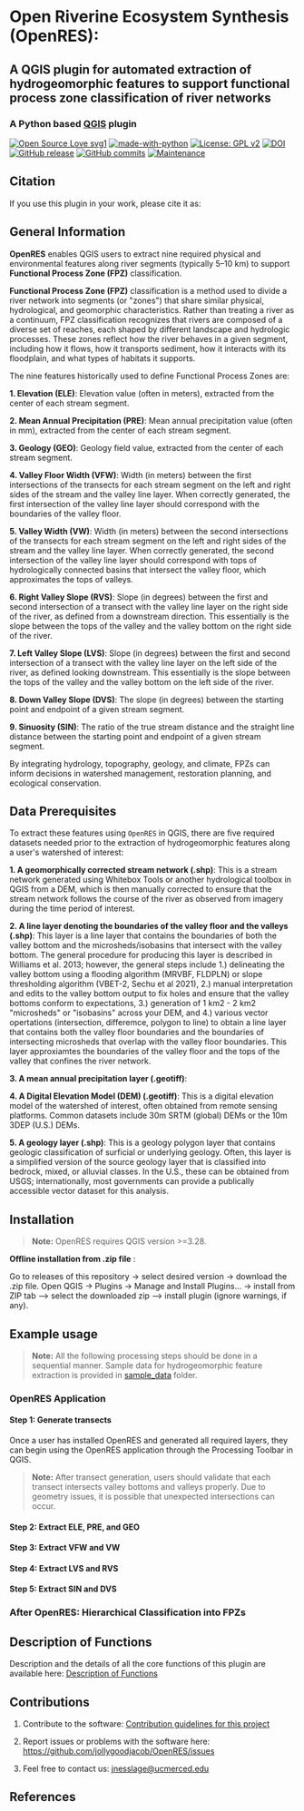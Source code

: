 # Open Riverine Ecosystem Synthesis (OpenRES):

## A QGIS plugin for automated extraction of hydrogeomorphic features to support functional process zone classification of river networks

### A Python based [QGIS](https://qgis.org/en/site/index.html) plugin 
[![Open Source Love svg1](https://badges.frapsoft.com/os/v1/open-source.svg?v=103)](https://github.com/ellerbrock/open-source-badges/)
[![made-with-python](https://img.shields.io/badge/Made%20with-Python-ffd040.svg)](https://www.python.org/)
[![License: GPL v2](https://img.shields.io/badge/License-GPL%20v2-blue.svg)](https://www.gnu.org/licenses/old-licenses/gpl-2.0.html)
[![DOI]()]()
[![GitHub release](https://img.shields.io/github/v/release/jollygoodjacob/OpenRES)](https://github.com/jollygoodjacob/OpenRES/releases)
[![GitHub commits](https://img.shields.io/github/commits-since/jollygoodjacob/OpenRES/v1.0.0)](https://github.com/jollygoodjacob/OpenRES/commits)
[![Maintenance](https://img.shields.io/badge/Maintained%3F-yes-green.svg)](https://GitHub.com/jollygoodjacob/OpenRES/graphs/commit-activity)

## Citation

If you use this plugin in your work, please cite it as:

## General Information

**OpenRES** enables QGIS users to extract nine required physical and environmental features along river segments (typically 5–10 km) to support **Functional Process Zone (FPZ)** classification. 

**Functional Process Zone (FPZ)** classification is a method used to divide a river network into segments (or "zones") that share similar physical, hydrological, and geomorphic characteristics. Rather than treating a river as a continuum, FPZ classification recognizes that rivers are composed of a diverse set of reaches, each shaped by different landscape and hydrologic processes. These zones reflect how the river behaves in a given segment, including how it flows, how it transports sediment, how it interacts with its floodplain, and what types of habitats it supports.

The nine features historically used to define Functional Process Zones are:

  **1.  Elevation (ELE)**: Elevation value (often in meters), extracted from the center of each stream segment.    
  
  **2.  Mean Annual Precipitation (PRE)**: Mean annual precipitation value (often in mm), extracted from the center of each stream segment.    
  
  **3.  Geology (GEO)**: Geology field value, extracted from the center of each stream segment.      
  
  **4.  Valley Floor Width (VFW)**: Width (in meters) between the first intersections of the transects for each stream segment on the left and right sides of the stream and the valley line layer. When correctly generated, the first intersection of the valley line layer should correspond with the boundaries of the valley floor.      
  
  **5.  Valley Width (VW)**: Width (in meters) between the second intersections of the transects for each stream segment on the left and right sides of the stream and the valley line layer. When correctly generated, the second intersection of the valley line layer should correspond with tops of hydrologically connected basins that intersect the valley floor, which approximates the tops of valleys. 
  
  **6.  Right Valley Slope (RVS)**: Slope (in degrees) between the first and second intersection of a transect with the valley line layer on the right side of the river, as defined from a downstream direction. This essentially is the slope between the tops of the valley and the valley bottom on the right side of the river.
  
  **7.  Left Valley Slope (LVS)**: Slope (in degrees) between the first and second intersection of a transect with the valley line layer on the left side of the river, as defined looking downstream. This essentially is the slope between the tops of the valley and the valley bottom on the left side of the river. 
  
  **8.  Down Valley Slope (DVS)**: The slope (in degrees) between the starting point and endpoint of a given stream segment.
  
  **9.  Sinuosity (SIN)**: The ratio of the true stream distance and the straight line distance between the starting point and endpoint of a given stream segment.

By integrating hydrology, topography, geology, and climate, FPZs can inform decisions in watershed management, restoration planning, and ecological conservation.

## Data Prerequisites

To extract these features using `OpenRES` in QGIS, there are five required datasets needed prior to the extraction of
hydrogeomorphic features along a user's watershed of interest:

**1.  A geomorphically corrected stream network (.shp)**: This is a stream network generated using Whitebox Tools or another hydrological toolbox in QGIS from a DEM, which is then manually corrected to ensure that the stream network follows the course of the river as observed from imagery during the time period of interest.    

**2.  A line layer denoting the boundaries of the valley floor and the valleys (.shp)**: This layer is a line layer that contains the boundaries of both the valley bottom and the microsheds/isobasins that intersect with the valley bottom. The general procedure for producing this layer is described in Williams et al. 2013; however, the general steps include 1.) delineating the valley bottom using a flooding algorithm (MRVBF, FLDPLN) or slope thresholding algorithm (VBET-2, Sechu et al 2021), 2.) manual interpretation and edits to the valley bottom output to fix holes and ensure that the valley bottoms conform to expectations, 3.) generation of 1 km2 - 2 km2 "microsheds" or "isobasins" across your DEM, and 4.) various vector opertations (intersection, differemce, polygon to line) to obtain a line layer that contains both the valley floor boundaries and the boundaries of intersecting microsheds that overlap with the valley floor boundaries. This layer approxiamtes the boundaries of the valley floor and the tops of the valley that confines the river network.

**3.  A mean annual precipitation layer (.geotiff)**:

**4.  A Digital Elevation Model (DEM) (.geotiff)**: This is a digital elevation model of the watershed of interest, often obtained from remote sensing platforms. Common datasets include 30m SRTM (global) DEMs or the 10m 3DEP (U.S.) DEMs.

**5.  A geology layer (.shp)**: This is a geology polygon layer that contains geologic classification of surficial or underlying geology. Often, this layer is a simplified version of the source geology layer that is classified into bedrock, mixed, or alluvial classes. In the U.S., these can be obtained from USGS; internationally, most governments can provide a publically accessible vector dataset for this analysis.


## Installation

> **Note:** OpenRES requires QGIS version \>=3.28.

**Offline installation from .zip file** :

Go to releases of this repository -\> select desired version -\>
download the .zip file. Open QGIS -\> Plugins -\> Manage and Install
Plugins... -\> install from ZIP tab --\> select the downloaded zip --\>
install plugin (ignore warnings, if any).

## Example usage

> **Note:** All the following processing steps should be done in a
> sequential manner. Sample data for hydrogeomorphic feature extraction
> is provided in [sample_data](/sample_data/) folder.



### OpenRES Application


#### Step 1: Generate transects
Once a user has installed OpenRES and generated all required layers, they can begin using the OpenRES application through the Processing Toolbar in QGIS.

> **Note:** After transect generation, users should validate that each
> transect intersects valley bottoms and valleys properly. Due to
> geometry issues, it is possible that unexpected intersections can
> occur.

#### Step 2: Extract ELE, PRE, and GEO

#### Step 3: Extract VFW and VW

#### Step 4: Extract LVS and RVS

#### Step 5: Extract SIN and DVS

### After OpenRES: Hierarchical Classification into FPZs

## Description of Functions

Description and the details of all the core functions of this plugin are available here: [Description of Functions](help/Functions_description.md)

## Contributions
1) Contribute to the software: [Contribution guidelines for this project](help/CONTRIBUTING.md)

2) Report issues or problems with the software here: <https://github.com/jollygoodjacob/OpenRES/issues>

3) Feel free to contact us: <jnesslage@ucmerced.edu>

## References



